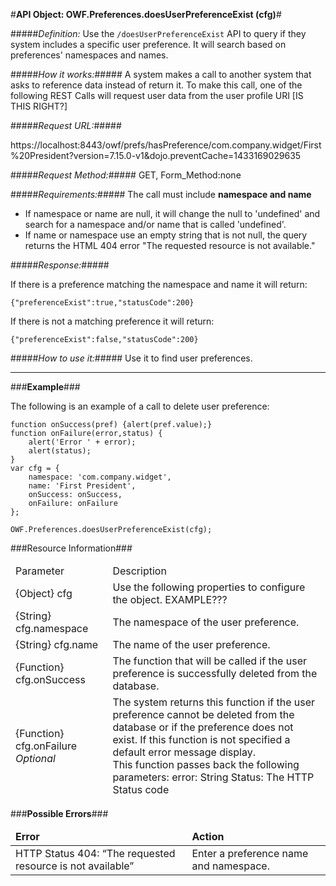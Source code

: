 #<b>API Object: OWF.Preferences.doesUserPreferenceExist (cfg)</b>#

#####<i>Definition:</i> 
Use the `/doesUserPreferenceExist` API to query if they system includes a specific user preference. It will search based on preferences' namespaces and names. 

 

#####<i>How it works:</i>#####
A system makes a call to another system that asks to reference data instead of return it. To make this call, one of the following REST Calls will request user data from the user profile URI [IS THIS RIGHT?] 

#####<i>Request URL:</i>#####

https://localhost:8443/owf/prefs/hasPreference/com.company.widget/First%20President?version=7.15.0-v1&dojo.preventCache=1433169029635

#####<i>Request Method:</i>#####
GET, Form_Method:none

#####<i>Requirements:</i>#####
 The call must include <b>namespace and name </b>
 
- If namespace or name are null, it will change the null to 'undefined' and search for a namespace and/or name that is called 'undefined'.
- If name or namespace use an empty string that is not null, the query returns the HTML 404 error "The requested resource is not available." 

#####<i>Response:</i>#####

If there is a preference matching the namespace and name it will return:

`{"preferenceExist":true,"statusCode":200}`

If there is not a matching preference it will return:

`{"preferenceExist":false,"statusCode":200}`


#####<i>How to use it:</i>#####
Use it to find user preferences.


<hr>
###<b>Example</b>###


The following is an example of a call to delete user preference:


    function onSuccess(pref) {alert(pref.value);}
    function onFailure(error,status) {
	    alert('Error ' + error);
	    alert(status);
    }
    var cfg = {
        namespace: 'com.company.widget',
        name: 'First President',
        onSuccess: onSuccess,
        onFailure: onFailure
    };

    OWF.Preferences.doesUserPreferenceExist(cfg);



###Resource Information###
<table style="width:100%">
  <thead>
    <td>Parameter</td>
    <td>Description</td
  </thead>
  <tr>
    <td>{Object} cfg</td>
    <td>Use the following properties to configure the object. EXAMPLE???</td> 
    </tr>
  <tr>
    <td>{String} cfg.namespace</td>
    <td>The namespace of the user preference.</td> 
  </tr>
  <tr>
    <td>{String} cfg.name</td>
    <td>The name of the user preference.</td> 
  </tr>
  <tr>
    <td>{Function} cfg.onSuccess</td>
    <td>The function that will be called if the user preference is successfully deleted from the database.</td> 
  </tr>
  <tr>
    <td>{Function} cfg.onFailure <i>Optional</i></td>
    <td>The system returns this function if the user preference cannot be deleted from the database or if the preference does not exist. If this function is not specified a default error message display.<br> 
    This function passes back the following parameters: error: String
    Status: The HTTP Status code</td> 
  </tr>
</table>


###<b>Possible Errors</b>###
<table style="width:100%">
  <thead>
    <td><b>Error</b></td>
    <td><b>Action</b></td>
  </thead>
  <tr>
    <td>HTTP Status 404: “The requested resource is not available”</td>
    <td>Enter a preference name and namespace.</td> 
  </tr> 
</table> 
